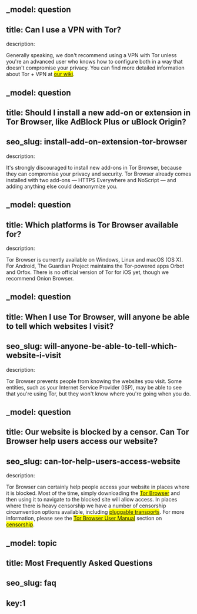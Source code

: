 _model: question
---
title: Can I use a VPN with Tor?
---
description:
<p class="mb-3">Generally speaking, we don't recommend using a VPN with Tor unless you're an advanced user who knows how to configure both in a way that doesn't compromise your privacy. You can find more detailed information about Tor + VPN at <mark><a href="https://trac.torproject.org/projects/tor/wiki/doc/TorPlusVPN">​our wiki</a></mark>.</p>


_model: question
---
title: Should I install a new add-on or extension in Tor Browser, like AdBlock Plus or uBlock Origin?
---
seo_slug: install-add-on-extension-tor-browser
---
description:
<p class="mb-3">It's strongly discouraged to install new add-ons in Tor Browser, because they can compromise your privacy and security. Tor Browser already comes installed with two add-ons — HTTPS Everywhere and NoScript — and adding anything else could deanonymize you.</p>


_model: question
---
title: Which platforms is Tor Browser available for?
---
description:
<p class="mb-3">Tor Browser is currently available on Windows, Linux and macOS (OS X). For Android, The Guardian Project maintains the Tor-powered apps Orbot and Orfox. There is no official version of Tor for iOS yet, though we recommend Onion Browser.</p>

_model: question
---
title: When I use Tor Browser, will anyone be able to tell which websites I visit?
---
seo_slug: will-anyone-be-able-to-tell-which-website-i-visit
---
description:
<p class="mb-3">Tor Browser prevents people from knowing the websites you visit. Some entities, such as your Internet Service Provider (ISP), may be able to see that you're using Tor, but they won't know where you're going when you do.</p>

_model: question
---
title: Our website is blocked by a censor. Can Tor Browser help users access our website?
---
seo_slug: can-tor-help-users-access-website
---
description:
<p class="mb-3">Tor Browser can certainly help people access your website in places where it is blocked. Most of the time, simply downloading the ​<mark><a href="https://www.torproject.org/download/download-easy.html.en">Tor Browser</a></mark> and then using it to navigate to the blocked site will allow access. In places where there is heavy censorship we have a number of censorship circumvention options available, including ​<mark><a href="https://www.torproject.org/docs/pluggable-transports.html.en">pluggable transports</a></mark>. For more information, please see the <mark><a href="https://tb-manual.torproject.org/en-US/">​Tor Browser User Manual</a></mark> section on <mark><a href="https://tb-manual.torproject.org/en-US/circumvention.html">censorship</a></mark>.</p>


_model: topic
---
title: Most Frequently Asked Questions
---
seo_slug: faq
---
key:1
---
